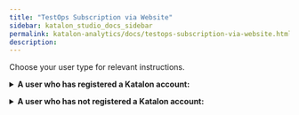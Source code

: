 ```yaml
---
title: "TestOps Subscription via Website"
sidebar: katalon_studio_docs_sidebar
permalink: katalon-analytics/docs/testops-subscription-via-website.html 
description: 
---
```


Choose your user type for relevant instructions.

**<details><summary>A user who has registered a Katalon account:</summary>**

Start the following steps to log in:
1. Go to [Katalon Pricing](https://www.katalon.com/pricing/).

2. Choose a plan and click **Buy Now**.

3. Fill out credentials and sign in.

*<details><summary> For users who have only one organization:</summary>*

1. Navigate to **TestOps Subscriptions** page.

2. Select the desired plan and number of test results.

3. Click **Checkout** to review the order.

    ![choose-plan](https://github.com/katalon-studio/docs-images/raw/master/katalon-analytics/docs/testops-may-subscription-via-web/via-web-1.png)

4. Fill out the payment and billing information, then click **Checkout**.

</details>

*<details><summary> For users who have multiple organizations:</summary>*

1. Select the desired organization from the list.

    ![select-org](https://github.com/katalon-studio/docs-images/raw/master/katalon-analytics/docs/testops-may-subscription-via-web/via-web-3.png)

2. Navigate to **TestOps Subscriptions** page.

3. Select the desired plan and number of test results.

4. Click **Checkout** to review the order.

5. Fill out payment and billing information. Click **Checkout**.

</details>

</details>

**<details><summary>A user who has not registered a Katalon account:</summary>**

1. Go to [Katalon Pricing](https://www.katalon.com/pricing/).

2. Choose a plan and click **Buy Now**.

3. Fill out the required information and sign up.

After signing up successfully, an organization is auto-created with the user's email as the organization name. Continue the following steps:

1. Navigate back to the **Pricing** page

2. Navigate to **TestOps Subscriptions** page.

3. Select the desired plan and number of test results.

4. Click **Checkout** to review the order.

    ![choose-plan](https://github.com/katalon-studio/docs-images/raw/master/katalon-analytics/docs/testops-may-subscription-via-web/via-web-1.png)

5. Fill out the payment and billing information, then click **Checkout**

</details>
